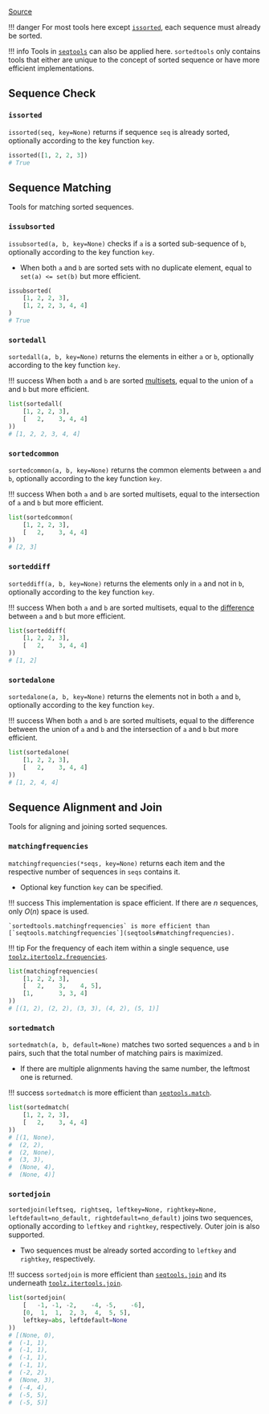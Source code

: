 [Source](https://github.com/chuanconggao/extratools/blob/master/extratools/sortedtools.py)

!!! danger
    For most tools here except [`issorted`](#issorted), each sequence must already be sorted.

!!! info
    Tools in [`seqtools`](seqtools) can also be applied here. `sortedtools` only contains tools that either are unique to the concept of sorted sequence or have more efficient implementations.

## Sequence Check

### `issorted`

`issorted(seq, key=None)` returns if sequence `seq` is already sorted, optionally according to the key function `key`.

``` python
issorted([1, 2, 2, 3])
# True
```

## Sequence Matching

Tools for matching sorted sequences.

### `issubsorted`

`issubsorted(a, b, key=None)` checks if `a` is a sorted sub-sequence of `b`, optionally according to the key function `key`.

- When both `a` and `b` are sorted sets with no duplicate element, equal to `set(a) <= set(b)` but more efficient.

``` python
issubsorted(
    [1, 2, 2, 3],
    [1, 2, 2, 3, 4, 4]
)
# True
```

### `sortedall`

`sortedall(a, b, key=None)` returns the elements in either `a` or `b`, optionally according to the key function `key`.

!!! success
    When both `a` and `b` are sorted [multisets](https://en.wikipedia.org/wiki/Multiset), equal to the union of `a` and `b` but more efficient.

``` python
list(sortedall(
    [1, 2, 2, 3],
    [   2,    3, 4, 4]
))
# [1, 2, 2, 3, 4, 4]
```

### `sortedcommon`

`sortedcommon(a, b, key=None)` returns the common elements between `a` and `b`, optionally according to the key function `key`.

!!! success
    When both `a` and `b` are sorted multisets, equal to the intersection of `a` and `b` but more efficient.

``` python
list(sortedcommon(
    [1, 2, 2, 3],
    [   2,    3, 4, 4]
))
# [2, 3]
```

### `sorteddiff`

`sorteddiff(a, b, key=None)` returns the elements only in `a` and not in `b`, optionally according to the key function `key`.

!!! success
    When both `a` and `b` are sorted multisets, equal to the [difference](https://en.wikipedia.org/wiki/Set_(mathematics)#Complements) between `a` and `b` but more efficient.

``` python
list(sorteddiff(
    [1, 2, 2, 3],
    [   2,    3, 4, 4]
))
# [1, 2]
```

### `sortedalone`

`sortedalone(a, b, key=None)` returns the elements not in both `a` and `b`, optionally according to the key function `key`.

!!! success
    When both `a` and `b` are sorted multisets, equal to the difference between the union of `a` and `b` and the intersection of `a` and `b` but more efficient.

``` python
list(sortedalone(
    [1, 2, 2, 3],
    [   2,    3, 4, 4]
))
# [1, 2, 4, 4]
```

## Sequence Alignment and Join

Tools for aligning and joining sorted sequences.

### `matchingfrequencies`

`matchingfrequencies(*seqs, key=None)` returns each item and the respective number of sequences in `seqs` contains it.

- Optional key function `key` can be specified.

!!! success
    This implementation is space efficient. If there are $n$ sequences, only $O(n)$ space is used.

    `sortedtools.matchingfrequencies` is more efficient than [`seqtools.matchingfrequencies`](seqtools#matchingfrequencies).

!!! tip
    For the frequency of each item within a single sequence, use [`toolz.itertoolz.frequencies`](https://toolz.readthedocs.io/en/latest/api.html#toolz.itertoolz.frequencies).

``` python
list(matchingfrequencies(
    [1, 2, 2, 3],
    [   2,    3,    4, 5],
    [1,       3, 3, 4]
))
# [(1, 2), (2, 2), (3, 3), (4, 2), (5, 1)]
```

### `sortedmatch`

`sortedmatch(a, b, default=None)` matches two sorted sequences `a` and `b` in pairs, such that the total number of matching pairs is maximized.

- If there are multiple alignments having the same number, the leftmost one is returned.

!!! success
    `sortedmatch` is more efficient than [`seqtools.match`](seqtools#match).

``` python
list(sortedmatch(
    [1, 2, 2, 3],
    [   2,    3, 4, 4]
))
# [(1, None),
#  (2, 2),
#  (2, None),
#  (3, 3),
#  (None, 4),
#  (None, 4)]
```

### `sortedjoin`

`sortedjoin(leftseq, rightseq, leftkey=None, rightkey=None, leftdefault=no_default, rightdefault=no_default)` joins two sequences, optionally according to `leftkey` and `rightkey`, respectively. Outer join is also supported.

- Two sequences must be already sorted according to `leftkey` and `rightkey`, respectively.

!!! success
    `sortedjoin` is more efficient than [`seqtools.join`](seqtools#join) and its underneath [`toolz.itertools.join`](https://toolz.readthedocs.io/en/latest/api.html#toolz.itertoolz.join).

``` python
list(sortedjoin(
    [   -1, -1, -2,    -4, -5,    -6],
    [0,  1,  1,  2, 3,  4,  5, 5],
    leftkey=abs, leftdefault=None
))
# [(None, 0),
#  (-1, 1),
#  (-1, 1),
#  (-1, 1),
#  (-1, 1),
#  (-2, 2),
#  (None, 3),
#  (-4, 4),
#  (-5, 5),
#  (-5, 5)]
```
